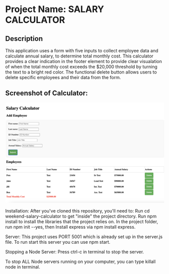 # Project Name: SALARY CALCULATOR


## Description

This application uses a form with five inputs to collect employee data and calculate annual salary, to determine total monthly cost. This calculator provides a clear indication in the footer element to provide clear visualation of when the total monthly cost exceeds the $20,000 threshold by turning the text to a bright red color. The functional delete button allows users to delete specific employees and their data from the form.

## Screenshot of Calculator:
![Calculator](image.png)

Installation:
After you've cloned this repository, you'll need to:
Run cd weekend-salary-calculator to get "inside" the project directory.
Run npm install to install the libraries that the project relies on.
In the project folder, run npm init --yes, then Install express via npm install express.

Server:
This project uses PORT 5001 which is already set up in the server.js file. To run start this server you can use npm start.

Stopping a Node Server:
Press ctrl-c in terminal to stop the server.

To stop ALL Node servers running on your computer, you can type killall node in terminal.
